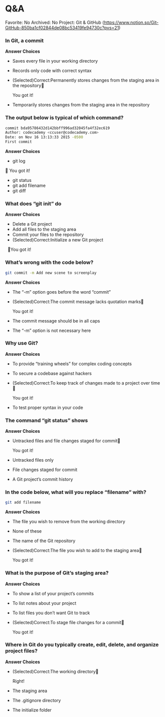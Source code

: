 # Q&A

Favorite: No
Archived: No
Project: Git & GitHub (https://www.notion.so/Git-GitHub-850ba1cf02844de08bc53419fe94730c?pvs=21)

### In Git, a commit

**Answer Choices**

- Saves every file in your working directory
- Records only code with correct syntax
- (Selected)Correct:Permanently stores changes from the staging area in the repository👏
    
    You got it!
    
- Temporarily stores changes from the staging area in the repository

### The output below is typical of which command?

```bash
commit bda95786432d142bbff996ad32045fa4f32ec619
Author: codecademy <ccuser@codecademy.com>
Date: on Nov 16 13:13:33 2015 -0500
First commit
```

**Answer Choices**

- git log

👏
You got it!

- git status
- git add filename
- git diff

### What does “git init” do

**Answer Choices**

- Delete a Git project
- Add all files to the staging area
- Commit your files to the repository
- (Selected)Correct:Initialize a new Git project

        👏You got it!

### What’s wrong with the code below?

```bash
git commit -m Add new scene to screenplay
```

**Answer Choices**

- The “-m” option goes before the word “commit”
- (Selected)Correct:The commit message lacks quotation marks👏
    
    You got it!
    
- The commit message should be in all caps
- The “-m” option is not necessary here

### Why use Git?

**Answer Choices**

- To provide “training wheels” for complex coding concepts
- To secure a codebase against hackers
- (Selected)Correct:To keep track of changes made to a project over time👏
    
    You got it!
    
- To test proper syntax in your code

### The command “git status” shows

**Answer Choices**

- Untracked files and file changes staged for commit👏
    
    You got it!
    
- Untracked files only
- File changes staged for commit
- A Git project’s commit history

### In the code below, what will you replace “filename” with?

```bash
git add filename
```

**Answer Choices**

- The file you wish to remove from the working directory
- None of these
- The name of the Git repository
- (Selected)Correct:The file you wish to add to the staging area👏
    
    You got it!
    

### What is the purpose of Git’s staging area?

**Answer Choices**

- To show a list of your project’s commits
- To list notes about your project
- To list files you don’t want Git to track
- (Selected)Correct:To stage file changes for a commit👏
    
    You got it!
    

### Where in Git do you typically create, edit, delete, and organize project files?

**Answer Choices**

- (Selected)Correct:The working directory👏
    
    Right!
    
- The staging area
- The .gitignore directory
- The initialize folder